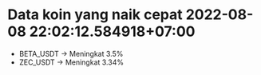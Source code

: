 # Data koin yang naik cepat 2022-08-08 22:02:12.584918+07:00

* BETA_USDT -> Meningkat 3.5%
* ZEC_USDT -> Meningkat 3.34%
